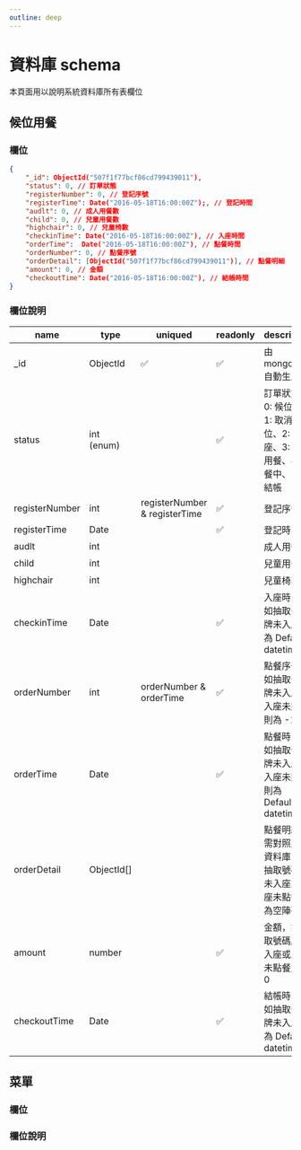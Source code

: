 ```yaml
---
outline: deep
---
```


# 資料庫 schema

本頁面用以說明系統資料庫所有表欄位

## 候位用餐

### 欄位

```json
{
    "_id": ObjectId("507f1f77bcf86cd799439011"),
    "status": 0, // 訂單狀態
    "registerNumber": 0, // 登記序號
    "registerTime": Date("2016-05-18T16:00:00Z");, // 登記時間
    "audlt": 0, // 成人用餐數
    "child": 0, // 兒童用餐數
    "highchair": 0, // 兒童椅數
    "checkinTime": Date("2016-05-18T16:00:00Z"), // 入座時間
    "orderTime":  Date("2016-05-18T16:00:00Z"), // 點餐時間
    "orderNumber": 0, // 點餐序號
    "orderDetail": [ObjectId("507f1f77bcf86cd799439011")], // 點餐明細
    "amount": 0, // 金額
    "checkoutTime": Date("2016-05-18T16:00:00Z"), // 結帳時間
}
```

### 欄位說明

| name           | type       | uniqued                       | readonly | description                                                                    |
| -------------- | ---------- | ----------------------------- | -------- | ------------------------------------------------------------------------------ |
| \_id           | ObjectId   | ✅                            | ✅       | 由 mongoDB 自動生成                                                            |
| status         | int (enum) |                               | ✅       | 訂單狀態，0: 候位中、1: 取消候位、2: 已入座、3: 取消用餐、4: 用餐中、5: 已結帳 |
| registerNumber | int        | registerNumber & registerTime | ✅       | 登記序號                                                                       |
| registerTime   | Date       |                               | ✅       | 登記時間                                                                       |
| audlt          | int        |                               |          | 成人用餐數                                                                     |
| child          | int        |                               |          | 兒童用餐數                                                                     |
| highchair      | int        |                               |          | 兒童椅數                                                                       |
| checkinTime    | Date       |                               | ✅       | 入座時間，如抽取號碼牌未入座則為 Default datetime                              |
| orderNumber    | int        | orderNumber & orderTime       | ✅       | 點餐序號，如抽取號碼牌未入座或入座未點餐則為 -1                                |
| orderTime      | Date       |                               | ✅       | 點餐時間，如抽取號碼牌未入座或入座未點餐則為 Default datetime                  |
| orderDetail    | ObjectId[] |                               |          | 點餐明細，需對照菜單資料庫，如抽取號碼牌未入座或入座未點餐則為空陣列           |
| amount         | number     |                               | ✅       | 金額，如抽取號碼牌未入座或入座未點餐則為 0                                     |
| checkoutTime   | Date       |                               | ✅       | 結帳時間，如抽取號碼牌未入座則為 Default datetime                              |

## 菜單

### 欄位

### 欄位說明
